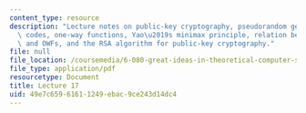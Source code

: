 ```yaml
---
content_type: resource
description: "Lecture notes on public-key cryptography, pseudorandom generators, cryptographic\
  \ codes, one-way functions, Yao\u2019s minimax principle, relation between PRGs\
  \ and OWFs, and the RSA algorithm for public-key cryptography."
file: null
file_location: /coursemedia/6-080-great-ideas-in-theoretical-computer-science-spring-2008/49e7c65961611249ebac9ce243d14dc4_lec17.pdf
file_type: application/pdf
resourcetype: Document
title: Lecture 17
uid: 49e7c659-6161-1249-ebac-9ce243d14dc4
---
```

